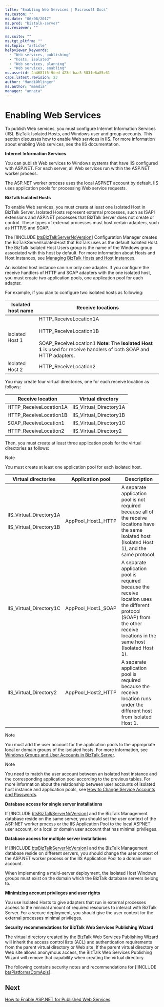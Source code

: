 ```yaml
---
title: "Enabling Web Services | Microsoft Docs"
ms.custom: ""
ms.date: "06/08/2017"
ms.prod: "biztalk-server"
ms.reviewer: ""

ms.suite: ""
ms.tgt_pltfrm: ""
ms.topic: "article"
helpviewer_keywords: 
  - "Web services, publishing"
  - "hosts, isolated"
  - "Web services, planning"
  - "Web services, enabling"
ms.assetid: 2a4681f6-9ded-423d-baa5-5831e6a85c61
caps.latest.revision: 23
author: "MandiOhlinger"
ms.author: "mandia"
manager: "anneta"
---
```

# Enabling Web Services
To publish Web services, you must configure Internet Information Services (IIS), BizTalk Isolated Hosts, and Windows user and group accounts. This section discusses how to enable Web services in IIS. For more information about enabling Web services, see the IIS documentation.  
  
 **Internet Information Services**  
  
 You can publish Web services to Windows systems that have IIS configured with ASP.NET. For each server, all Web services run within the ASP.NET worker process.  
  
 The ASP.NET worker process uses the local ASPNET account by default. IIS uses application pools for processing Web service requests.  
  
 **BizTalk Isolated Hosts**  
  
 To enable Web services, you must create at least one Isolated Host in BizTalk Server. Isolated Hosts represent external processes, such as ISAPI extensions and ASP.NET processes that BizTalk Server does not create or control. These types of external processes must host certain adapters, such as HTTP/S and SOAP.  
  
 The [!INCLUDE [btsBizTalkServerNoVersion](../includes/btsbiztalkservernoversion-md.md)] Configuration Manager creates the BizTalkServerIsolatedHost that BizTalk uses as the default Isolated Host. The BizTalk Isolated Host Users group is the name of the Windows group associated with this host by default. For more information about Hosts and Host Instances, see [Managing BizTalk Hosts and Host Instances](../core/managing-biztalk-hosts-and-host-instances.md).  
  
 An isolated host instance can run only one adapter. If you configure the receive handlers of HTTP and SOAP adapters with the one isolated host, you must create two application pools, one application pool for each adapter.  
  
 For example, if you plan to configure two isolated hosts as following:  
  
|Isolated host name|Receive locations|  
|------------------------|-----------------------|  
|Isolated Host 1|HTTP_ReceiveLocation1A<br /><br /> HTTP_ReceiveLocation1B<br /><br /> SOAP_ReceiveLocation1 **Note:**  The **Isolated Host 1** is used for receive handlers of both SOAP and HTTP adapters.|  
|Isolated Host 2|HTTP_ReceiveLocation2|  
  
 You may create four virtual directories, one for each receive location as follows:  
  
|Receive location|Virtual directory|  
|----------------------|-----------------------|  
|HTTP_ReceiveLocation1A|IIS_Virtual_Directory1A|  
|HTTP_ReceiveLocation1B|IIS_Virtual_Directory1B|  
|SOAP_ReceiveLocation1|IIS_Virtual_Directory1C|  
|HTTP_ReceiveLocation2|IIS_Virtual_Directory2|  
  
 Then, you must create at least three application pools for the virtual directories as follows:  
  
> [!NOTE]
>  You must create at least one application pool for each isolated host.  
  
|Virtual directories|Application pool|Description|  
|-------------------------|----------------------|-----------------|  
|IIS_Virtual_Directory1A<br /><br /> IIS_Virtual_Directory1B|AppPool_Host1_HTTP|A separate application pool is not required because all of the receive locations have the same isolated host (Isolated Host 1), and the same protocol.|  
|IIS_Virtual_Directory1C|AppPool_Host1_SOAP|A separate application pool is required because the receive location uses the different protocol (SOAP) from the other receive locations in the same host (Isolated Host 1).|  
|IIS_Virtual_Directory2|AppPool_Host2_HTTP|A separate application pool is required because the receive location runs under the different host from Isolated Host 1.|  
  
> [!NOTE]
>  You must add the user account for the application pools to the appropriate local or domain groups of the isolated hosts. For more information, see [Windows Groups and User Accounts in BizTalk Server](../core/windows-groups-and-user-accounts-in-biztalk-server.md).  
  
> [!NOTE]
>  You need to match the user account between an isolated host instance and the corresponding application pool according to the previous tables. For more information about the relationship between user accounts of isolated host instance and application pools, see [How to Change Service Accounts and Passwords](../core/how-to-change-service-accounts-and-passwords.md).  
  
 **Database access for single server installations**  
  
 If [!INCLUDE [btsBizTalkServerNoVersion](../includes/btsbiztalkservernoversion-md.md)] and the BizTalk Management database reside on the same server, you should set the user context of the ASP.NET worker process or the IIS Application Pool to the local ASPNET user account, or a local or domain user account that has minimal privileges.  
  
 **Database access for multiple server installations**  
  
 If [!INCLUDE [btsBizTalkServerNoVersion](../includes/btsbiztalkservernoversion-md.md)] and the BizTalk Management database reside on different servers, you should change the user context of the ASP.NET worker process or the IIS Application Pool to a domain user account.  
  
 When implementing a multi-server deployment, the Isolated Host Windows groups must exist on the domain which the BizTalk database servers belong to.  
  
 **Minimizing account privileges and user rights**  
  
 You use Isolated Hosts to give adapters that run in external processes access to the minimal amount of required resources to interact with BizTalk Server. For a secure deployment, you should give the user context for the external processes minimal privileges.  
  
 **Security recommendations for BizTalk Web Services Publishing Wizard**  
  
 The virtual directory created by the BizTalk Web Services Publishing Wizard will inherit the access control lists (ACL) and authentication requirements from the parent virtual directory or Web site. If the parent virtual directory or Web site allows anonymous access, the BizTalk Web Services Publishing Wizard will remove that capability when creating the virtual directory.  
  
 The following contains security notes and recommendations for [!INCLUDE [btsPlatformsComApis](../includes/btsplatformscomapis-md.md)].  
  
## Next
  
[How to Enable ASP.NET for Published Web Services](../core/how-to-enable-asp-net-4-0-for-published-web-services.md)